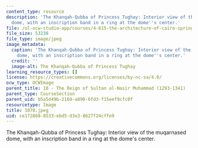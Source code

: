 ```yaml
---
content_type: resource
description: 'The Khanqah-Qubba of Princess Tughay: Interior view of the muqarnased
  dome, with an inscription band in a ring at the dome''s center.'
file: /ol-ocw-studio-app/courses/4-615-the-architecture-of-cairo-spring-2002/ce1728688533ebd5d3e38627f24cffe9_1078.jpeg
file_size: 53238
file_type: image/jpeg
image_metadata:
  caption: 'The Khanqah-Qubba of Princess Tughay: Interior view of the muqarnased
    dome, with an inscription band in a ring at the dome''s center.'
  credit: ''
  image-alt: The Khanqah-Qubba of Princess Tughay
learning_resource_types: []
license: https://creativecommons.org/licenses/by-nc-sa/4.0/
ocw_type: OCWImage
parent_title: 10 - The Reign of Sultan al-Nasir Muhammad (1293-1341)
parent_type: CourseSection
parent_uid: b5a5d49b-2169-a890-6fd3-f15eef9cfc0f
resourcetype: Image
title: 1078.jpeg
uid: ce172868-8533-ebd5-d3e3-8627f24cffe9
---
```

The Khanqah-Qubba of Princess Tughay: Interior view of the muqarnased dome, with an inscription band in a ring at the dome's center.